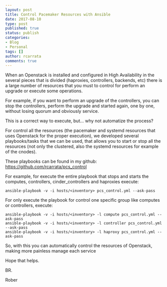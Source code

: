 ```yaml
---
layout: post
title: Control Pacemaker Resources with Ansible
date: 2017-08-10
type: post
published: true
status: publish
categories:
- Blog
- Personal
tags: []
author: rcarrata
comments: true
---
```


When an Openstack is installed and configured in High Availability in the several pieces that is divided (haproxies, controllers, backends, etc) there is a large number of resources that you must to control for perform an upgrade or execute some operations.
 
For example, if you want to perform an upgrade of the controllers, you can stop the controllers, perform the upgrade and started again, one by one, without losing quorum and obviously service.

This is a correct way to execute, but... why not automatize the process?
 
For control all the resources (the pacemaker and systemd resources that uses Openstack for the proper execution), we developed several playbooks/tasks that we can be used, that allows you to start or stop all the resources (not only the clustered, also the systemd resources for example of the cnodes).
 
These playbooks can be found in my github: https://github.com/rcarrata/pcs_control 
 
For example, for execute the entire playbook that stops and starts the computes, controllers, cinder_controllers and haproxies execute:

```
ansible-playbook -v -i hosts/<inventory> pcs_control.yml --ask-pass
``` 

For only execute the playbook for control one specific group like computes or controllers, execute:
 
```
ansible-playbook -v -i hosts/<inventory> -l compute pcs_control.yml --ask-pass
ansible-playbook -v -i hosts/<inventory> -l controller pcs_control.yml --ask-pass
ansible-playbook -v -i hosts/<inventory> -l haproxy pcs_control.yml --ask-pass
```

So, with this you can automatically control the resources of Openstack, making more painless manage each service 
 

Hope that helps.
 
BR.
 
Rober 

